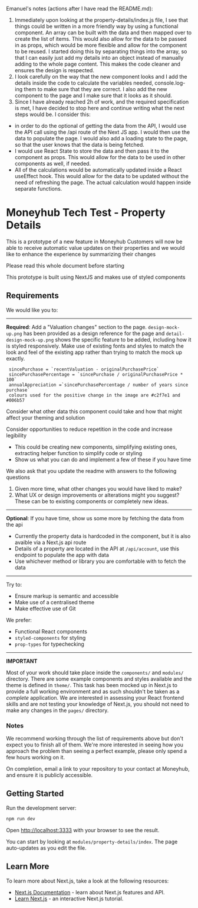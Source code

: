 Emanuel's notes (actions after I have read the README.md):
1) Immediately upon looking at the property-details/index.js file, I see that things could be written in a more friendly way by using a functional component. An array can be built with the data and then mapped over to create the list of items. This would also allow for the data to be passed in as props, which would be more flexible and allow for the component to be reused. I started doing this by separating things into the array, so that I can easily just add my details into an object instead of manually adding to the whole page content. This makes the code cleaner and ensures the design is respected.
2) I look carefully on the way that the new component looks and I add the details inside the code to calculate the variables needed, console.log-ing them to make sure that they are correct. I also add the new component to the page and I make sure that it looks as it should.
3) Since I have already reached 2h of work, and the required specification is met, I have decided to stop here and continue writing what the next steps would be.
I consider this:
- in order to do the optional of getting the data from the API, I would use the API call using the /api route of the Next JS app. I would then use the data to populate the page. I would also add a loading state to the page, so that the user knows that the data is being fetched.
- I would use React State to store the data and then pass it to the component as props. This would allow for the data to be used in other components as well, if needed.
- All of the calculations would be automatically updated inside a React useEffect hook. This would allow for the data to be updated without the need of refreshing the page. The actual calculation would happen inside separate functions.



# Moneyhub Tech Test - Property Details

This is a prototype of a new feature in Moneyhub
Customers will now be able to receive automatic value updates on their properties
and we would like to enhance the experience by summarizing their changes

Please read this whole document before starting

This prototype is built using NextJS and makes use of styled components

## Requirements

We would like you to:

----

**Required**: Add a "Valuation changes" section to the page. `design-mock-up.png` has been provided as a design reference for the page and `detail-design-mock-up.png` shows the specific feature to be added, including how it is styled responsively. Make use of existing fonts and styles to match the look and feel of the existing app rather than trying to match the mock up exactly.

 ```
  sincePurchase = `recentValuation - originalPurchasePrice`
  sincePurchasePercentage = `sincePurchase / originalPurchasePrice * 100`
  annualAppreciation =`sincePurchasePercentage / number of years since purchase`
  colours used for the positive change in the image are #c2f7e1 and #006b57
 ```

Consider what other data this component could take and how that might affect your theming and solution

Consider opportunities to reduce repetition in the code and increase legibility
- This could be creating new components, simplifying existing ones, extracting helper function to simplify code or styling
- Show us what you can do and implement a few of these if you have time

We also ask that you update the readme with answers to the following questions 

1. Given more time, what other changes you would have liked to make?
2. What UX or design improvements or alterations might you suggest? These can be to existing components or completely new ideas.

----

**Optional**: If you have time, show us some more by fetching the data from the api
  - Currently the property data is hardcoded in the component, but it is also avaible via a Next.js api route
  - Details of a property are located in the API at `/api/account`, use this endpoint to populate the app with data
  - Use whichever method or library you are comfortable with to fetch the data

----

Try to:

- Ensure markup is semantic and accessible
- Make use of a centralised theme
- Make effective use of Git

We prefer:

- Functional React components
- `styled-components` for styling
- `prop-types` for typechecking

----

**IMPORTANT**

Most of your work should take place inside the `components/` and `modules/` directory. There are some example components and styles available and the theme is defined in `theme/`. This task has been mocked up in Next.js to provide a full working environment and as such shouldn't be taken as a _complete_ application. We are interested in assessing your React frontend skills and are not testing your knowledge of Next.js, you should not need to make any changes in the `pages/` directory.

### Notes

We recommend working through the list of requirements above but don't expect you to finish all of them. We're more interested in seeing how you approach the problem than seeing a perfect example, please only spend a few hours working on it. 

On completion, email a link to your repository to your contact at Moneyhub, and ensure it is publicly accessible.

## Getting Started

Run the development server:

```bash
npm run dev
```

Open [http://localhost:3333](http://localhost:3333) with your browser to see the result.

You can start by looking at `modules/property-details/index`. The page auto-updates as you edit the file.

## Learn More

To learn more about Next.js, take a look at the following resources:

- [Next.js Documentation](https://nextjs.org/docs) - learn about Next.js features and API.
- [Learn Next.js](https://nextjs.org/learn) - an interactive Next.js tutorial.
